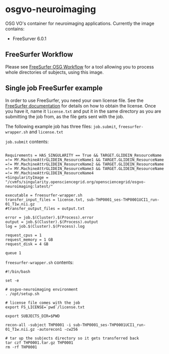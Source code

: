 # osgvo-neuroimaging

OSG VO's container for neuroimaging applications. Currently the image contains:

 - FreeSurver 6.0.1

## FreeSurfer Workflow

Please see [FreeSurfer OSG Workflow](https://github.com/pegasus-isi/freesurfer-osg-workflow) for a tool allowing you to process whole directories of subjects, using this image.

## Single job FreeSurfer example

In order to use FreeSurfer, you need your own license file. See the [FreeSurfer documentation](https://surfer.nmr.mgh.harvard.edu/fswiki/DownloadAndInstall#License) for details on how to obtain the license. Once you have it, name it `license.txt` and put it in the same directory as you are submitting the job from, as the file gets sent with the job.

The following example job has three files: `job.submit`, `freesurfer-wrapper.sh` and `license.txt`

`job.submit` contents:
```

Requirements = HAS_SINGULARITY == True && TARGET.GLIDEIN_ResourceName =!= MY.MachineAttrGLIDEIN_ResourceName1 && TARGET.GLIDEIN_ResourceName =!= MY.MachineAttrGLIDEIN_ResourceName2 && TARGET.GLIDEIN_ResourceName =!= MY.MachineAttrGLIDEIN_ResourceName3 && TARGET.GLIDEIN_ResourceName =!= MY.MachineAttrGLIDEIN_ResourceName4
+SingularityImage = "/cvmfs/singularity.opensciencegrid.org/opensciencegrid/osgvo-neuroimaging:latest/"

executable = freesurfer-wrapper.sh
transfer_input_files = license.txt, sub-THP0001_ses-THP0001UCI1_run-01_T1w.nii.gz
#transfer_output_files = output.txt

error = job.$(Cluster).$(Process).error
output = job.$(Cluster).$(Process).output
log = job.$(Cluster).$(Process).log

request_cpus = 1
request_memory = 1 GB
request_disk = 4 GB

queue 1
```

`freesurfer-wrapper.sh` contents:
```
#!/bin/bash

set -e

# osgvo-neuroimaging environment
. /opt/setup.sh

# license file comes with the job
export FS_LICENSE=`pwd`/license.txt

export SUBJECTS_DIR=$PWD

recon-all -subject THP0001 -i sub-THP0001_ses-THP0001UCI1_run-01_T1w.nii.gz -autorecon1 -cw256

# tar up the subjects directory so it gets transferred back
tar czf THP0001.tar.gz THP0001
rm -rf THP0001

```

